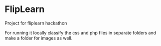 # FlipLearn
Project for fliplearn hackathon 

For running it locally classify the css and php files in separate folders and make a folder for images as well.
